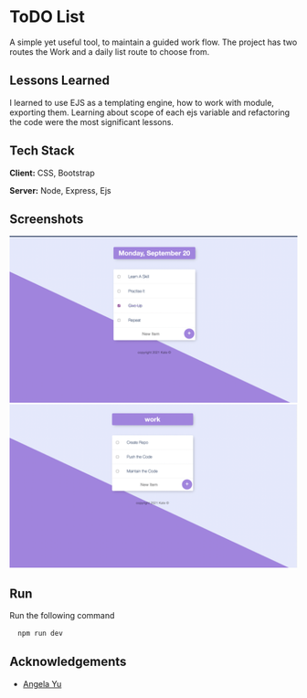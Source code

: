 
# ToDO List

A simple yet useful tool, to maintain a guided work flow. The project has two routes the Work and a daily list route to choose from.

## Lessons Learned

I learned to use EJS as a templating engine, how to work with module, exporting them. Learning about scope of each ejs variable and refactoring the code were the most significant lessons.

## Tech Stack

**Client:** CSS, Bootstrap

**Server:** Node, Express, Ejs

## Screenshots

![To-Day list Screenshot](https://github.com/khyatigupta369/TodoLIst/blob/main/ScreenShots/Screenshot%202021-09-20%20at%2012.25.32%20AM.png)
![Work list Screenshot](https://github.com/khyatigupta369/TodoLIst/blob/main/ScreenShots/Screenshot%202021-09-20%20at%2012.26.27%20AM.png)

## Run

Run the following command

```bash
  npm run dev
```
  
## Acknowledgements

 - [Angela Yu ](https://www.udemy.com/course/the-complete-web-development-bootcamp/)
